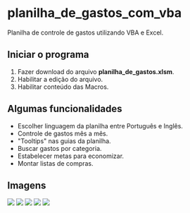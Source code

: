 # planilha_de_gastos_com_vba
Planilha de controle de gastos utilizando VBA e Excel.

## Iniciar o programa
1. Fazer download do arquivo <b>planilha_de_gastos.xlsm</b>.
2. Habilitar a edição do arquivo.
3. Habilitar conteúdo das Macros.

## Algumas funcionalidades
- Escolher linguagem da planilha entre Português e Inglês.
- Controle de gastos mês a mês.
- "Tooltips" nas guias da planilha.
- Buscar gastos por categoria.
- Estabelecer metas para economizar.
- Montar listas de compras.


## Imagens

<img src="https://i.imgur.com/vE92RPc.png">
<img src="https://i.imgur.com/K1otQB5.png"> 
<img src="https://i.imgur.com/Ru1yAyU.png">
<img src="https://i.imgur.com/xyhGSmj.png">
<img src="https://i.imgur.com/fUF1ovt.png">
